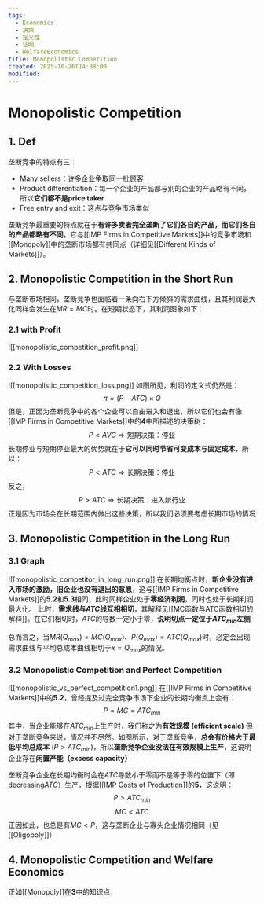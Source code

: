 ```yaml
---
tags:
  - Economics
  - 决策
  - 定义性
  - 证明
  - WelfareEconomics
title: Monopolistic Competition
created: 2025-10-26T14:08:00
modified:
---
```

# Monopolistic Competition
## 1. Def
垄断竞争的特点有三：
- Many sellers：许多企业争取同一批顾客
- Product differentiation：每一个企业的产品都与别的企业的产品略有不同，所以**它们都不是price taker**
- Free entry and exit：这点与竞争市场类似

垄断竞争最重要的特点就在于**有许多卖者完全垄断了它们各自的产品，而它们各自的产品都略有不同**，它与[[IMP Firms in Competitive Markets]]中的竞争市场和[[Monopoly]]中的垄断市场都有共同点（详细见[[Different Kinds of Markets]]）。

## 2. Monopolistic Competition in the Short Run
与垄断市场相同，垄断竞争也面临着一条向右下方倾斜的需求曲线，且其利润最大化同样会发生在$MR=MC$时。在短期状态下，其利润图象如下：

### 2.1 with Profit
![[monopolistic_competition_profit.png]]

### 2.2 With Losses
![[monopolistic_competition_loss.png]]
如图所见，利润的定义式仍然是：
$$\pi=(P-ATC)\times Q$$
但是，正因为垄断竞争中的各个企业可以自由进入和退出，所以它们也会有像[[IMP Firms in Competitive Markets]]中的**4**中所描述的决策树：
$$P<AVC\Rightarrow\text{短期决策：停业}$$
长期停业与短期停业最大的优势就在于**它可以同时节省可变成本与固定成本**，所以：
$$P<ATC\Rightarrow\text{长期决策：停业}$$
反之，
$$P>ATC\Rightarrow\text{长期决策：进入新行业}$$
正是因为市场会在长期范围内做出这些决策，所以我们必须要考虑长期市场的情况

## 3. Monopolistic Competition in the Long Run

### 3.1 Graph
![[monopolistic_competitor_in_long_run.png]]
在长期均衡点时，**新企业没有进入市场的激励，旧企业也没有退出的意愿**，这与[[IMP Firms in Competitive Markets]]的**5.2**和**5.3**相同，此时同样企业处于**零经济利润**，同时也处于长期利润最大化。
此时，**需求线与$ATC$线互相相切**，其解释见[[MC函数与ATC函数相切的解释]]。在它们相切时，$ATC$的导数一定小于零，**说明切点一定位于$ATC_{min}$左侧**

总而言之，当$MR(Q_{max})=MC(Q_{max})$、$P(Q_{max})=ATC(Q_{max})$时，必定会出现需求曲线与平均总成本曲线相切于$x=Q_{max}$的情况。

### 3.2 Monopolistic Competition and Perfect Competition
![[monopolistic_vs_perfect_competition1.png]]
在[[IMP Firms in Competitive Markets]]中的**5.2**，曾经提及过完全竞争市场下企业的长期均衡点上会有：
$$P=MC=ATC_{min}$$
其中，当企业能够在$ATC_{min}$上生产时，我们称之为**有效规模 (efficient scale)**
但对于垄断竞争来说，情况并不尽然。如图所示，对于垄断竞争，**总会有价格大于最低平均总成本** ($P>ATC_{min}$)，所以**垄断竞争企业没法在有效规模上生产**，这说明企业存在**闲置产能（excess capacity）**

垄断竞争企业在长期均衡时会在$ATC$导数小于零而不是等于零的位置下（即$\text{decreasing} ATC$）生产，根据[[IMP Costs of Production]]的**5**，这说明：
$$P>ATC_{min}$$
$$MC<ATC$$
正因如此，也总是有$MC<P$，这与垄断企业与寡头企业情况相同（见[[Oligopoly]]）

## 4. Monopolistic Competition and Welfare Economics
正如[[Monopoly]]在**3**中的知识点，